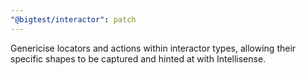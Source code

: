 ```yaml
---
"@bigtest/interactor": patch
---
```

Genericise locators and actions within interactor types, allowing their
specific shapes to be captured and hinted at with Intellisense.
